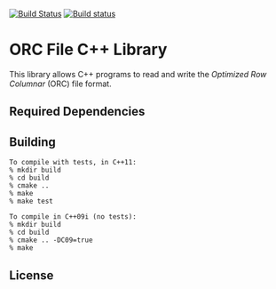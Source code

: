 [![Build Status](https://travis-ci.org/hortonworks/orc.svg?branch=c%2B%2B)](https://travis-ci.org/hortonworks/orc)
[![Build status](https://ci.appveyor.com/api/projects/status/6aoqt6c860rf6ad4/branch/c++?svg=true)](https://ci.appveyor.com/project/thanhdowisc/orc/branch/c++)

# ORC File C++ Library

This library allows C++ programs to read and write the _Optimized Row Columnar_ (ORC) file format.

## Required Dependencies

## Building

```shell
To compile with tests, in C++11:
% mkdir build
% cd build
% cmake ..
% make
% make test

To compile in C++09i (no tests):
% mkdir build
% cd build
% cmake .. -DC09=true
% make

```

## License
